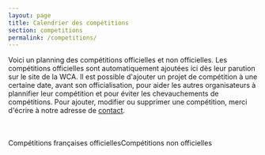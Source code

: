 ```yaml
---
layout: page
title: Calendrier des compétitions
section: competitions
permalink: /competitions/
---
```


Voici un planning des compétitions officielles et non officielles.
Les compétitions officielles sont automatiquement ajoutées ici dès leur parution sur le site de la WCA.
Il est possible d'ajouter un projet de compétition à une certaine date, avant son officialisation, pour aider les autres organisateurs à plannifier leur compétition et pour éviter les chevauchements de compétitions.
Pour ajouter, modifier ou supprimer une compétition, merci d'écrire à notre adresse de [contact](mailto:contact@speedcubingfrance.org).


<form action="javascript:void(0);">
<table id="selector-calendar" class="planning">
</table>
</form><br/><span class='fr'>Compétitions françaises officielles</span><span class='reg'>Compétitions non officielles</span>
<table id="calendar" class="planning">
</table>

<script>
generate_selector("2016", "FR");
loading();
$.getJSON("{{site.baseurl}}/uploads/comps.json", function(data) {
    //Load local unofficial comps and display calendar
    localComps = data;
    get_comps("2016-01-01", "FR", generate_calendar);
});
</script>
